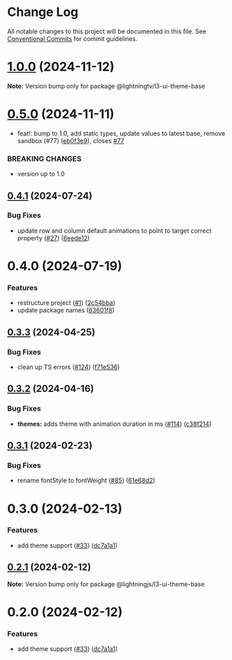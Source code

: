 # Change Log

All notable changes to this project will be documented in this file.
See [Conventional Commits](https://conventionalcommits.org) for commit guidelines.

# [1.0.0](https://github.com/rdkcentral/solid-ui/compare/@lightningtv/l3-ui-theme-base@0.5.0...@lightningtv/l3-ui-theme-base@1.0.0) (2024-11-12)

**Note:** Version bump only for package @lightningtv/l3-ui-theme-base

# [0.5.0](https://github.com/rdkcentral/solid-ui/compare/@lightningtv/l3-ui-theme-base@0.4.1...@lightningtv/l3-ui-theme-base@0.5.0) (2024-11-11)

- feat!: bump to 1.0, add static types, update values to latest base, remove sandbox (#77) ([eb0f3e9](https://github.com/rdkcentral/solid-ui/commit/eb0f3e965bd9880a6e4b9bf0a7c5ace8c22bb33d)), closes [#77](https://github.com/rdkcentral/solid-ui/issues/77)

### BREAKING CHANGES

- version up to 1.0

## [0.4.1](https://github.com/rdkcentral/solid-ui/compare/@lightningtv/l3-ui-theme-base@0.4.0...@lightningtv/l3-ui-theme-base@0.4.1) (2024-07-24)

### Bug Fixes

- update row and column default animations to point to target correct property ([#27](https://github.com/rdkcentral/solid-ui/issues/27)) ([6eede12](https://github.com/rdkcentral/solid-ui/commit/6eede126e2c2308501f6c342427ea7823eb2ffec))

# 0.4.0 (2024-07-19)

### Features

- restructure project ([#1](https://github.com/rdkcentral/solid-ui/issues/1)) ([2c54bba](https://github.com/rdkcentral/solid-ui/commit/2c54bba1f23f6eb13fb870d7a1e968e4420b400c))
- update package names ([63601f8](https://github.com/rdkcentral/solid-ui/commit/63601f8d6455661dd1a82ca1700d30cab0afa1fc))

## [0.3.3](https://github.com/lightning-js/ui-components/compare/@lightningjs/l3-ui-theme-base@0.3.2...@lightningjs/l3-ui-theme-base@0.3.3) (2024-04-25)

### Bug Fixes

- clean up TS errors ([#124](https://github.com/lightning-js/ui-components/issues/124)) ([f71e536](https://github.com/lightning-js/ui-components/commit/f71e53642e1ceb95c5e648fd2c509d2066e35e57))

## [0.3.2](https://github.com/lightning-js/ui-components/compare/@lightningjs/l3-ui-theme-base@0.3.1...@lightningjs/l3-ui-theme-base@0.3.2) (2024-04-16)

### Bug Fixes

- **themes:** adds theme with animation duration in ms ([#114](https://github.com/lightning-js/ui-components/issues/114)) ([c38f214](https://github.com/lightning-js/ui-components/commit/c38f214fb4bdecabd90b473d7da242363c2dd571))

## [0.3.1](https://github.com/lightning-js/ui-components/compare/@lightningjs/l3-ui-theme-base@0.3.0...@lightningjs/l3-ui-theme-base@0.3.1) (2024-02-23)

### Bug Fixes

- rename fontStyle to fontWeight ([#85](https://github.com/lightning-js/ui-components/issues/85)) ([61e68d2](https://github.com/lightning-js/ui-components/commit/61e68d28a3710552774026dca45843fda9fc2b88))

# 0.3.0 (2024-02-13)

### Features

- add theme support ([#33](https://github.com/lightning-js/ui-components/issues/33)) ([dc7a1a1](https://github.com/lightning-js/ui-components/commit/dc7a1a11711430ec31235033d0dcae3a49880a89))

## [0.2.1](https://github.com/lightning-js/ui-components/compare/@lightningjs/l3-ui-theme-base@0.2.0...@lightningjs/l3-ui-theme-base@0.2.1) (2024-02-12)

**Note:** Version bump only for package @lightningjs/l3-ui-theme-base

# 0.2.0 (2024-02-12)

### Features

- add theme support ([#33](https://github.com/lightning-js/ui-components/issues/33)) ([dc7a1a1](https://github.com/lightning-js/ui-components/commit/dc7a1a11711430ec31235033d0dcae3a49880a89))
